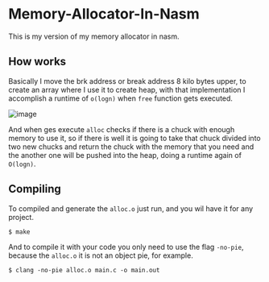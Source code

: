 # Memory-Allocator-In-Nasm
This is my version of my memory allocator in nasm.
## How works
Basically I move the brk address or break address 8 kilo bytes upper, to create an array where I use it to create heap, with that implementation I accomplish a runtime of `o(logn)` when `free` function gets executed. 

![image](https://user-images.githubusercontent.com/66882463/173128530-09573e90-8fdf-4c30-b51a-b51fa179ea8a.png)

And when ges execute `alloc` checks if there is a chuck with enough memory to use it, so if there is well it is going to take that chuck divided into two new chucks and return the chuck with the memory that you need and the another one will be pushed into the heap, doing a runtime again of `O(logn)`.

## Compiling
To compiled and generate the `alloc.o` just run, and you wil have it for any project.
```
$ make
```
And to compile it with your code you only need to use the flag `-no-pie`, because the `alloc.o` it is not an object pie, for example.
```
$ clang -no-pie alloc.o main.c -o main.out
```
